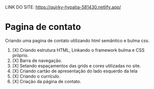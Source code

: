 LINK DO SITE: https://quirky-hypatia-581430.netlify.app/

# Pagina de contato
 Criando uma pagina de contato utilizando html semântico e bulma css.

1. [X] Criando estrutura HTML, Linkando o framework bulma e CSS próprio.
2. [X] Barra de navegação.
3. [X] Setando espaçamentos das grids e cores utilizadas no site.
4. [X] Criando cartão  de apresentação do lado esquerdo da tela
5. [X] Criando o currículo.
6. [X] Criação da página de contato.
